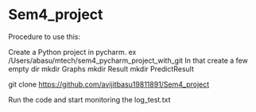 # Sem4_project

Procedure to use this:

Create a Python project in pycharm.
ex /Users/abasu/mtech/sem4_pycharm_project_with_git
   In that create a few empty dir
   mkdir Graphs
   mkdir Result
   mkdir PredictResult 
   
   git clone https://github.com/avijitbasu19811891/Sem4_project

  Run the code and start monitoring the log_test.txt

